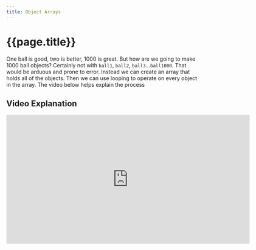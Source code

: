 ```yaml
---
title: Object Arrays
---
```


# {{page.title}}

One ball is good, two is better, 1000 is great. But how are we going to make 1000 ball objects? Certainly not with `ball1`, `ball2`, `ball3`...`ball1000`. That would be arduous and prone to error. Instead we can create an array that holds all of the objects. Then we can use looping to operate on every object in the array. The video below helps explain the process

## Video Explanation
<iframe width="640 " height="340" src="https://www.youtube.com/embed/fBqaA7zRO58" frameborder="0" allow="accelerometer; autoplay; encrypted-media; gyroscope; picture-in-picture" allowfullscreen></iframe>
